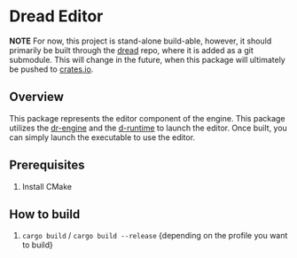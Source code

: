 # Dread Editor

**NOTE**
For now, this project is stand-alone build-able, however, it should primarily be built through the [dread](https://github.com/ArtOfSettling/dread) repo, where it is added as a git submodule. This will change in the future, when this package will ultimately be pushed to [crates.io](https://crates.io).

## Overview

This package represents the editor component of the engine. This package utilizes the [dr-engine](https://github.com/ArtOfSettling/dr-engine) and the [d-runtime](https://github.com/ArtOfSettling/d-runtime) to launch the editor. Once built, you can simply launch the executable to use the editor.

## Prerequisites

1. Install CMake

## How to build

1. `cargo build` / `cargo build --release` {depending on the profile you want to build}
